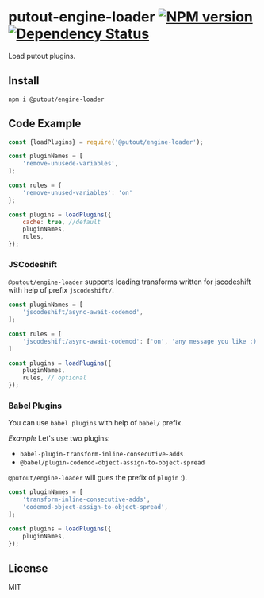 # putout-engine-loader [![NPM version][NPMIMGURL]][NPMURL] [![Dependency Status][DependencyStatusIMGURL]][DependencyStatusURL]

[NPMIMGURL]:                https://img.shields.io/npm/v/@putout/engine-loader.svg?style=flat&longCache=true
[NPMURL]:                   https://npmjs.org/package/@putout/engine-loader"npm"

[DependencyStatusURL]:      https://david-dm.org/coderaiser/putout?path=packages/engine-loader
[DependencyStatusIMGURL]:   https://david-dm.org/coderaiser/putout.svg?path=packages/engine-loader

Load putout plugins.

## Install

```
npm i @putout/engine-loader
```

## Code Example

```js
const {loadPlugins} = require('@putout/engine-loader');

const pluginNames = [
    'remove-unusede-variables',
];

const rules = {
    'remove-unused-variables': 'on'
};

const plugins = loadPlugins({
    cache: true, //default
    pluginNames,
    rules,
});
```

### JSCodeshift

`@putout/engine-loader` supports loading transforms written for [jscodeshift](https://github.com/facebook/jscodeshift) with help of prefix `jscodeshift/`.

```js
const pluginNames = [
    'jscodeshift/async-await-codemod',
];

const rules = [
    'jscodeshift/async-await-codemod': ['on', 'any message you like :)'],
]

const plugins = loadPlugins({
    pluginNames,
    rules, // optional
});
```

### Babel Plugins

You can use `babel plugins` with help of `babel/` prefix.

*Example*
Let's use two plugins:
- `babel-plugin-transform-inline-consecutive-adds`
- `@babel/plugin-codemod-object-assign-to-object-spread`

`@putout/engine-loader` will gues the prefix of `plugin` :).

```js
const pluginNames = [
    'transform-inline-consecutive-adds',
    'codemod-object-assign-to-object-spread',
];

const plugins = loadPlugins({
    pluginNames,
});
```

## License

MIT

